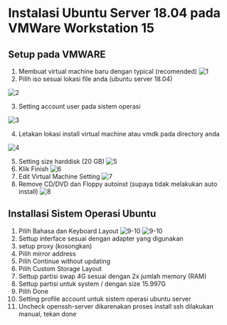 # Instalasi Ubuntu Server 18.04 pada VMWare Workstation 15
## Setup pada VMWARE
1. Membuat virtual machine baru dengan typical (recomended)
![1](./asset/1.png)
2. Pilih iso sesuai lokasi file anda (ubuntu server 18.04)

![2](./asset/2.png)

3. Setting account user pada sistem operasi

![3](./asset/3.png)

4. Letakan lokasi install virtual machine atau vmdk pada directory anda

![4](./asset/4.png)

5. Setting size harddisk (20 GB)
![5](./asset/5.png)
6. Klik Finish
![6](./asset/6.png)
7. Edit Virtual Machine Setting
![7](./asset/7.png)
8. Remove CD/DVD dan Floppy autoinst (supaya tidak melakukan auto install)
![8](./asset/8.png)
## Installasi Sistem Operasi Ubuntu
1. Pilih Bahasa dan Keyboard Layout
![9-10](./asset/9.png)
![9-10](./asset/10.png)
2. Settup interface sesuai dengan adapter yang digunakan
3. setup proxy (kosongkan)
4. Pilih mirror address 
5. Pilih Continue without updating
6. Pilih Custom Storage Layout
7. Settup partisi swap 4G sesuai dengan 2x jumlah memory (RAM)
8. Settup partisi untuk system / dengan size 15.997G
9. Pilih Done
10. Setting profile account untuk sistem operasi ubuntu server
11. Uncheck openssh-server dikarenakan proses install ssh dilakukan manual, tekan done
